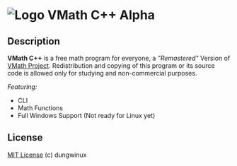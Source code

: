 ![Logo](/icon.ico) VMath C++ Alpha
==============================

## Description
**VMath C++** is a free math program for everyone, a _"Remastered"_ Version of [VMath Project](https://winux8yt3.github.io/vmath).
Redistribution and copying of this program or its source code is allowed only for studying and non-commercial purposes.

*Featuring:*
- CLI
- Math Functions
- Full Windows Support (Not ready for Linux yet)

## License
[MIT License](/LICENSE) (c) dungwinux
